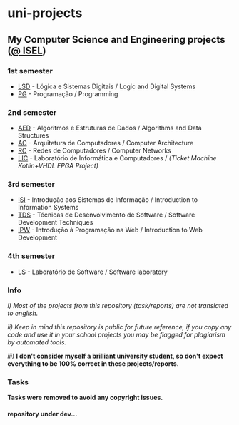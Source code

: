 # uni-projects
## My Computer Science and Engineering projects ([@ ISEL](https://www.isel.pt/))

### 1st semester
* [LSD](./LSD/) - Lógica e Sistemas Digitais  /  Logic and Digital Systems
* [PG](./PG/) - Programação  /  Programming

### 2nd semester
* [AED](./AED/) - Algoritmos e Estruturas de Dados  /  Algorithms and Data Structures
* [AC](./AC/) - Arquitetura de Computadores  /  Computer Architecture
* [RC](./RC/) - Redes de Computadores  /  Computer Networks
* [LIC](./LIC/) - Laboratório de Informática e Computadores  /  *(Ticket Machine Kotlin+VHDL FPGA Project)*

### 3rd semester
* [ISI](./ISI/) - Introdução aos Sistemas de Informação  /  Introduction to Information Systems
* [TDS](./TDS/) - Técnicas de Desenvolvimento de Software  /  Software Development Techniques
* [IPW](./IPW/) - Introdução à Programação na Web  /  Introduction to Web Development

### 4th semester
* [LS](./LS/) - Laboratório de Software / Software laboratory

### Info
*i)* *Most of the projects from this repository (task/reports) are not translated to english.*

*ii)* *Keep in mind this repository is public for future reference, if you copy any code and use it in your school projects you may be flagged for plagiarism by automated tools.*

*iii)* **I don't consider myself a brilliant university student, so don't expect everything to be 100% correct in these projects/reports.**

### Tasks
**Tasks were removed to avoid any copyright issues.**

#### repository under dev...
